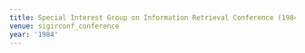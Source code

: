 ```yaml
---
title: Special Interest Group on Information Retrieval Conference (1984)
venue: sigirconf_conference
year: '1984'
---
```

